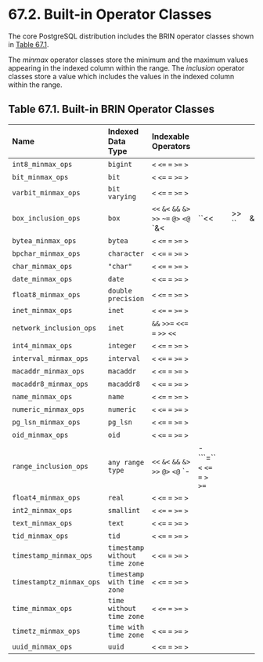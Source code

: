 # 67.2. Built-in Operator Classes

The core PostgreSQL distribution includes the BRIN operator classes shown in [Table 67.1](https://www.postgresql.org/docs/12/brin-builtin-opclasses.html#BRIN-BUILTIN-OPCLASSES-TABLE).

The _minmax_ operator classes store the minimum and the maximum values appearing in the indexed column within the range. The _inclusion_ operator classes store a value which includes the values in the indexed column within the range.

## **Table 67.1. Built-in BRIN Operator Classes**

| Name | Indexed Data Type | Indexable Operators |  |  |  |  |
| :--- | :--- | :--- | :--- | :--- | :--- | :--- |
| `int8_minmax_ops` | `bigint` | `<` `<=` `=` `>=` `>` |  |  |  |  |
| `bit_minmax_ops` | `bit` | `<` `<=` `=` `>=` `>` |  |  |  |  |
| `varbit_minmax_ops` | `bit varying` | `<` `<=` `=` `>=` `>` |  |  |  |  |
| `box_inclusion_ops` | `box` | `<<` `&<` `&&` `&>` `>>` `~=` `@>` `<@` \`&&lt; | \`\`&lt;&lt; |  | &gt;&gt; \`\` | &&gt;\` |
| `bytea_minmax_ops` | `bytea` | `<` `<=` `=` `>=` `>` |  |  |  |  |
| `bpchar_minmax_ops` | `character` | `<` `<=` `=` `>=` `>` |  |  |  |  |
| `char_minmax_ops` | `"char"` | `<` `<=` `=` `>=` `>` |  |  |  |  |
| `date_minmax_ops` | `date` | `<` `<=` `=` `>=` `>` |  |  |  |  |
| `float8_minmax_ops` | `double precision` | `<` `<=` `=` `>=` `>` |  |  |  |  |
| `inet_minmax_ops` | `inet` | `<` `<=` `=` `>=` `>` |  |  |  |  |
| `network_inclusion_ops` | `inet` | `&&` `>>=` `<<=` `=` `>>` `<<` |  |  |  |  |
| `int4_minmax_ops` | `integer` | `<` `<=` `=` `>=` `>` |  |  |  |  |
| `interval_minmax_ops` | `interval` | `<` `<=` `=` `>=` `>` |  |  |  |  |
| `macaddr_minmax_ops` | `macaddr` | `<` `<=` `=` `>=` `>` |  |  |  |  |
| `macaddr8_minmax_ops` | `macaddr8` | `<` `<=` `=` `>=` `>` |  |  |  |  |
| `name_minmax_ops` | `name` | `<` `<=` `=` `>=` `>` |  |  |  |  |
| `numeric_minmax_ops` | `numeric` | `<` `<=` `=` `>=` `>` |  |  |  |  |
| `pg_lsn_minmax_ops` | `pg_lsn` | `<` `<=` `=` `>=` `>` |  |  |  |  |
| `oid_minmax_ops` | `oid` | `<` `<=` `=` `>=` `>` |  |  |  |  |
| `range_inclusion_ops` | `any range type` | `<<` `&<` `&&` `&>` `>>` `@>` `<@` \`- | -```=`` `<` `<=` `=` `>` `>=` |  |  |  |
| `float4_minmax_ops` | `real` | `<` `<=` `=` `>=` `>` |  |  |  |  |
| `int2_minmax_ops` | `smallint` | `<` `<=` `=` `>=` `>` |  |  |  |  |
| `text_minmax_ops` | `text` | `<` `<=` `=` `>=` `>` |  |  |  |  |
| `tid_minmax_ops` | `tid` | `<` `<=` `=` `>=` `>` |  |  |  |  |
| `timestamp_minmax_ops` | `timestamp without time zone` | `<` `<=` `=` `>=` `>` |  |  |  |  |
| `timestamptz_minmax_ops` | `timestamp with time zone` | `<` `<=` `=` `>=` `>` |  |  |  |  |
| `time_minmax_ops` | `time without time zone` | `<` `<=` `=` `>=` `>` |  |  |  |  |
| `timetz_minmax_ops` | `time with time zone` | `<` `<=` `=` `>=` `>` |  |  |  |  |
| `uuid_minmax_ops` | `uuid` | `<` `<=` `=` `>=` `>` |  |  |  |  |

